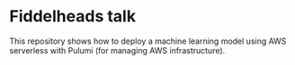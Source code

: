# Fiddelheads talk

This repository shows how to deploy a machine learning model using AWS serverless with Pulumi (for managing AWS infrastructure).
